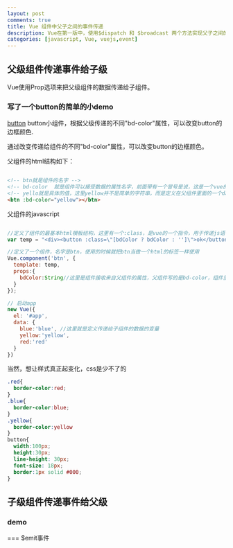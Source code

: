```yaml
---
layout: post
comments: true
title: Vue 组件中父子之间的事件传递
description: Vue在第一版中，使用$dispatch 和 $broadcast 两个方法实现父子之间的事件传递。在Vue第二版中，改变了这种策略
categories: [javascript, Vue, vuejs,event]
---
```


## 父级组件传递事件给子级

Vue使用Prop选项来把父级组件的数据传递给子组件。


### 写了一个button的简单的小demo

[button](http://codepen.io/woaixiangbao/pen/KWxgbW) button小组件，根据父级传递的不同"bd-color"属性，可以改变button的边框颜色.

通过改变传递给组件的不同"bd-color"属性，可以改变button的边框颜色。

父组件的html结构如下：
```html

<!-- btn就是组件的名字 -->
<!-- bd-color  就是组件可以接受数据的属性名字，前面带有一个冒号是说，这是一个vue的属性 -->
<!-- yello就是具体的值，这里yellow并不是简单的字符串，而是定义在父组件里面的一个data，也可以说是一个变量 -->
<btn :bd-color="yellow"></btn>
```

父组件的javascript

```javascript

//定义了组件的最基本html模板结构，这里有一个:class，是vue的一个指令，用于传递js语句来控制动态class
var temp = "<div><button :class=\"[bdColor ? bdColor : '']\">ok</button></div>";

//定义了一个组件，名字是btn，使用的时候就把btn当做一个html的标签一样使用
Vue.component('btn', {
  template: temp,
  props:{
    bdColor:String//这里是组件接收来自父组件的属性，父组件写的是bd-color，组件里可以写成驼峰命名法
  }
});

// 启动app
new Vue({
  el: '#app',
  data: {
    blue:'blue', //这里就是定义传递给子组件的数据的变量
    yellow:'yellow',
    red:'red'
  }
})


```


当然，想让样式真正起变化，css是少不了的


```css
.red{
  border-color:red;
}
.blue{
  border-color:blue;
}
.yellow{
  border-color:yellow
}
button{
  width:100px;
  height:30px;
  line-height: 30px;
  font-size: 18px;
  border:1px solid #000;
}

```


## 子级组件传递事件给父级

### demo

=== $emit事件